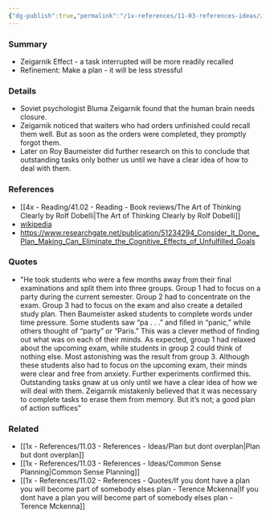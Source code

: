 ```yaml
---
{"dg-publish":true,"permalink":"/1x-references/11-03-references-ideas/zeigarnik-effect/","title":"Zeigarnik Effect","dgShowBacklinks":false}
---
```



### Summary
- Zeigarnik Effect - a task interrupted will be more readily recalled 
- Refinement: Make a plan - it will be less stressful

### Details
- Soviet psychologist Bluma Zeigarnik found that the human brain needs closure.
- Zeigarnik noticed that waiters who had orders unfinished could recall them well. But as soon as the orders were completed, they promptly forgot them.
- Later on Roy Baumeister did further research on this to conclude that outstanding tasks only bother us until we have a clear idea of how to deal with them.

### References
- [[4x - Reading/41.02 - Reading - Book reviews/The Art of Thinking Clearly by Rolf Dobelli\|The Art of Thinking Clearly by Rolf Dobelli]]
- [wikipedia](https://en.wikipedia.org/wiki/Zeigarnik_effect)
- https://www.researchgate.net/publication/51234294_Consider_It_Done_Plan_Making_Can_Eliminate_the_Cognitive_Effects_of_Unfulfilled_Goals

### Quotes
- "He took students who were a few months away from their final examinations and split them into three groups. Group 1 had to focus on a party during the current semester. Group 2 had to concentrate on the exam. Group 3 had to focus on the exam and also create a detailed study plan. Then Baumeister asked students to complete words under time pressure. Some students saw “pa . . .” and filled in “panic,” while others thought of “party” or “Paris.” This was a clever method of finding out what was on each of their minds. As expected, group 1 had relaxed about the upcoming exam, while students in group 2 could think of nothing else. Most astonishing was the result from group 3. Although these students also had to focus on the upcoming exam, their minds were clear and free from anxiety. Further experiments confirmed this. Outstanding tasks gnaw at us only until we have a clear idea of how we will deal with them. Zeigarnik mistakenly believed that it was necessary to complete tasks to erase them from memory. But it’s not; a good plan of action suffices"


### Related
- [[1x - References/11.03 - References - Ideas/Plan but dont overplan\|Plan but dont overplan]]
- [[1x - References/11.03 - References - Ideas/Common Sense Planning\|Common Sense Planning]]
- [[1x - References/11.02 - References - Quotes/If you dont have a plan you will become part of somebody elses plan - Terence Mckenna\|If you dont have a plan you will become part of somebody elses plan - Terence Mckenna]]